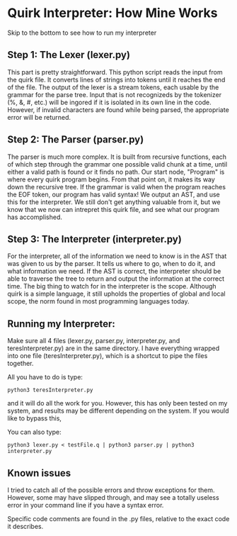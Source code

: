 # Quirk Interpreter: How Mine Works

Skip to the bottom to see how to run my interpreter

## Step 1: The Lexer (lexer.py)

This part is pretty straightforward. This python script reads the input from the quirk file. It converts lines of strings into tokens until it reaches the end of the file. The output of the lexer is a stream tokens, each usable by the grammar for the parse tree. Input that is not recognizeds by the tokenizer (%, &, #, etc.) will be ingored if it is isolated in its own line in the code. However, if invalid characters are found while being parsed, the appropriate error will be returned.


## Step 2: The Parser (parser.py)

The parser is much more complex. It is built from recursive functions, each of which step through the grammar one possible valid chunk at a time, until either a valid path is found or it finds no path. Our start node, "Program" is where every quirk program begins. From that point on, it makes its way down the recursive tree. If the grammar is valid when the program reaches the EOF token, our program has valid syntax! We output an AST, and use this for the interpreter. We still don't get anything valuable from it, but we know that we now can intrepret this quirk file, and see what our program has accomplished.


## Step 3: The Interpreter (interpreter.py)

For the interpreter, all of the information we need to know is in the AST that was given to us by the parser. It tells us where to go, when to do it, and what information we need. If the AST is correct, the interpreter should be able to traverse the tree to return and output the information at the correct time. The big thing to watch for in the interpreter is the scope. Although quirk is a simple language, it still upholds the properties of global and local scope, the norm found in most programming languages today.


## Running my Interpreter:

Make sure all 4 files (lexer.py, parser.py, interpreter.py, and teresInterpreter.py) are in the same directory. I have everything wrapped into one file (teresInterpreter.py), which is a shortcut to pipe the files together.

All you have to do is type:

    python3 teresInterpreter.py
    
and it will do all the work for you. However, this has only been tested on my system, and results may be different depending on the system. If you would like to bypass this,

You can also type:

    python3 lexer.py < testFile.q | python3 parser.py | python3 interpreter.py
    
## Known issues

I tried to catch all of the possible errors and throw exceptions for them. However, some may have slipped through, and may see a totally useless error in your command line if you have a syntax error.

Specific code comments are found in the .py files, relative to the exact code it describes.
